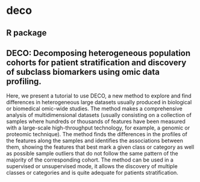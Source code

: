 # deco
R package
---------------------------------------------------
DECO:
Decomposing heterogeneous population cohorts for patient stratification and discovery of subclass biomarkers using omic data profiling.
---------------------------------------------------
Here, we present a tutorial to use DECO, a new method to explore and find differences in heterogeneous large datasets usually  produced in biological or biomedical omic-wide studies. The method makes a comprehensive analysis of multidimensional datasets (usually consisting on a collection of samples where hundreds or thousands of features have been measured with a large-scale high-throughput technology, for example, a genomic or proteomic technique). The method finds the differences in the profiles of the features along the samples and identifies the associations between them, showing the features that best mark a given class or category as well as possible sample outliers that do not follow the same pattern of the majority of the corresponding cohort. The method can be used in a supervised or unsupervised mode, it allows the discovery of multiple classes or categories and is quite adequate for patients stratification. 
